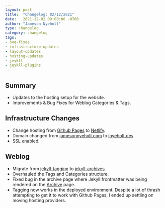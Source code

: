 ```yaml
---
layout: post
title:  "Changelog: 02/12/2021"
date:   2021-12-02 09:00:00 -0700
author: "Jameson Nyeholt"
type: changelog
category: changelog
tags:
- bug-fixes
- infrastructure-updates
- layout-updates
- hosting-updates
- jeykll
- jeykll-plugins
---
```


## Summary
* Updates to the hosting setup for the website.
* Improvements & Bug Fixes for Weblog Categories & Tags.


## Infrastructure Changes
* Change hosting from [Github Pages](https://docs.github.com/en/pages/getting-started-with-github-pages/about-github-pages) to [Netlify](https://www.netlify.com).
* Domain changed from [jamesonnyeholt.com](http://www.jamesonnyeholt.com) to [jnyeholt.dev](http://www.jnyeholt.dev).
* SSL enabled.

## Weblog
* Migrate from [jekyll-tagging](https://github.com/pattex/jekyll-tagging) to [jekyll-archives](https://github.com/jekyll/jekyll-archives).
* Overhauled the Tags and Categories structure.
* Fixed bug in the archive page where Jekyll frontmatter was being rendered on the [Archive](/archive) page.
* Tagging now works in the deployed environment.  Despite a lot of thrash attempting to get it to work with Github Pages, I ended up settling on moving hosting providers.



